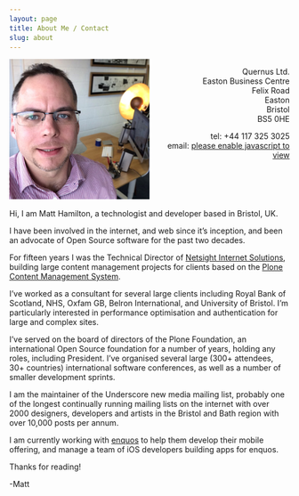 ```yaml
---
layout: page
title: About Me / Contact
slug: about
---
```


<div>
<div style="float:left; width: 50%">
<img src="/public/matt_office_headshot_cropped_small.jpg" alt="Matt Hamilton">
</div>
<div style="float:left; width: 50%">
<p style="text-align:right">
Quernus Ltd.<br />
Easton Business Centre<br />
Felix Road<br />
Easton<br />
Bristol<br />
BS5 0HE<br />
</p>
<p style="text-align:right">
tel: +44 117 325 3025<br />
email: <a href="#"><span class="my-email">please enable javascript to view</span></a><br />
</p>
</div>
<div style="clear:both"></div>
</div>

Hi, I am Matt Hamilton, a technologist and developer based in Bristol, UK.

I have been involved in the internet, and web since it’s inception, and been an advocate of Open Source software for the past two decades.

For fifteen years I was the Technical Director of [Netsight Internet Solutions](https://www.netsight.co.uk/), building large content management projects for clients based on the [Plone Content Management System](https://plone.org/).

I’ve worked as a consultant for several large clients including Royal Bank of Scotland, NHS, Oxfam GB, Belron International, and University of Bristol. I’m particularly interested in performance optimisation and authentication for large and 
complex sites. 

I’ve served on the board of directors of the Plone Foundation, an international Open Source foundation for a number of years, holding any roles, including President. I’ve organised several large (300+ attendees, 30+ countries) international software conferences, as well as a number of smaller development sprints.

I am the maintainer of the Underscore new media mailing list, probably one of the longest continually running mailing lists on the internet with over 2000 designers, developers and artists in the Bristol and Bath region with over 10,000 posts per annum.

I am currently working with [enquos](https://www.enquos.com) to help them develop their mobile offering, and manage a team of iOS developers building apps for enquos.

Thanks for reading!

-Matt

<script>
var elements = document.getElementsByClassName("my-email");
var i;
var e = "matt";
var a = "@";
var d = "quernus";
var c = ".co.uk";
var h = e + a + d + c;
for (i = 0; i < elements.length; i++) {
  elements[i].innerHTML = '<a href=\"mailto:' + h + '\">' + h + '</a>';
}
</script>